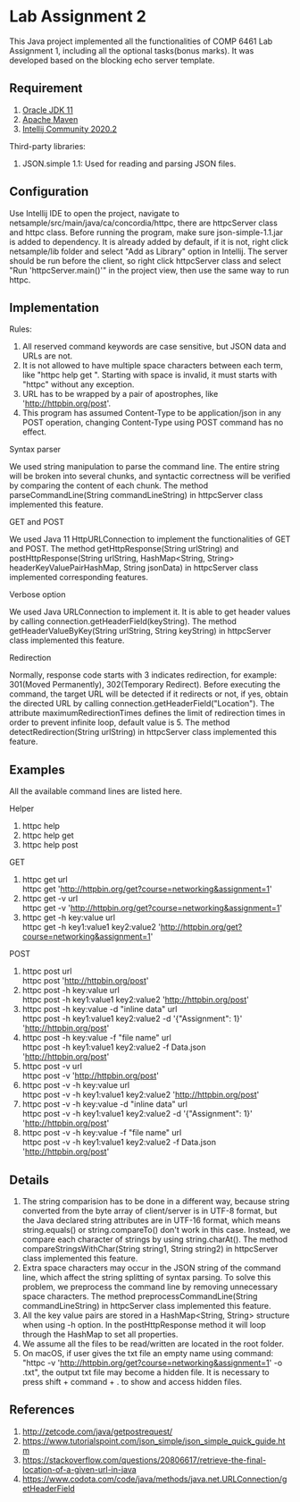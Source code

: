 # Lab Assignment 2

This Java project implemented all the functionalities of COMP 6461 Lab Assignment 1, including all the optional tasks(bonus marks). It was developed based on the blocking echo server template.

## Requirement
1. [Oracle JDK 11](https://www.oracle.com/java/technologies/javase-jdk11-downloads.html)
2. [Apache Maven](https://maven.apache.org/) 
3. [Intellij Community 2020.2](https://www.jetbrains.com/idea/download/) 

Third-party libraries:
1. JSON.simple 1.1: Used for reading and parsing JSON files.


## Configuration
Use Intellij IDE to open the project, navigate to netsample/src/main/java/ca/concordia/httpc, there are httpcServer class and httpc class. Before running the program, make sure json-simple-1.1.jar is added to dependency. It is already added by default, if it is not, right click netsample/lib folder and select "Add as Library" option in Intellij. The server should be run before the client, so right click httpcServer class and select "Run 'httpcServer.main()'" in the project view, then use the same way to run httpc.


## Implementation
Rules:
1. All reserved command keywords are case sensitive, but JSON data and URLs are not.
2. It is not allowed to have multiple space characters between each term, like "httpc  help   get ". Starting with space is invalid, it must starts with "httpc" without any exception.
3. URL has to be wrapped by a pair of apostrophes, like 'http://httpbin.org/post'.
4. This program has assumed Content-Type to be application/json in any POST operation, changing Content-Type using POST command has no effect.


Syntax parser

We used string manipulation to parse the command line. The entire string will be broken into several chunks, and syntactic correctness will be verified by comparing the content of each chunk. The method parseCommandLine(String commandLineString) in httpcServer class implemented this feature.


GET and POST

We used Java 11 HttpURLConnection to implement the functionalities of GET and POST. The method getHttpResponse(String urlString) and postHttpResponse(String urlString, HashMap<String, String> headerKeyValuePairHashMap, String jsonData) in httpcServer class implemented corresponding features.


Verbose option

We used Java URLConnection to implement it. It is able to get header values by calling connection.getHeaderField(keyString). The method getHeaderValueByKey(String urlString, String keyString) in httpcServer class implemented this feature.


Redirection

Normally, response code starts with 3 indicates redirection, for example: 301(Moved Permanently), 302(Temporary Redirect). Before executing the command, the target URL will be detected if it redirects or not, if yes, obtain the directed URL by calling connection.getHeaderField("Location"). The attribute maximumRedirectionTimes defines the limit of redirection times in order to prevent infinite loop, default value is 5. The method detectRedirection(String urlString) in httpcServer class implemented this feature.


## Examples
All the available command lines are listed here.

Helper
1. httpc help
2. httpc help get
3. httpc help post

GET
1. httpc get url<br />
httpc get 'http://httpbin.org/get?course=networking&assignment=1'
2. httpc get -v url<br />
httpc get -v 'http://httpbin.org/get?course=networking&assignment=1'
3. httpc get -h key:value url<br />
httpc get -h key1:value1 key2:value2 'http://httpbin.org/get?course=networking&assignment=1'

POST
1. httpc post url<br />
httpc post 'http://httpbin.org/post'
2. httpc post -h key:value url<br />
httpc post -h key1:value1 key2:value2 'http://httpbin.org/post'
3. httpc post -h key:value -d "inline data" url<br />
httpc post -h key1:value1 key2:value2 -d '{"Assignment": 1}' 'http://httpbin.org/post'
4. httpc post -h key:value -f "file name" url<br />
httpc post -h key1:value1 key2:value2 -f Data.json 'http://httpbin.org/post'
5. httpc post -v url<br />
httpc post -v 'http://httpbin.org/post'
6. httpc post -v -h key:value url<br />
httpc post -v -h key1:value1 key2:value2 'http://httpbin.org/post'
7. httpc post -v -h key:value -d "inline data" url<br />
httpc post -v -h key1:value1 key2:value2 -d '{"Assignment": 1}' 'http://httpbin.org/post'
8. httpc post -v -h key:value -f "file name" url<br />
httpc post -v -h key1:value1 key2:value2 -f Data.json 'http://httpbin.org/post'


## Details
1. The string comparision has to be done in a different way, because string converted from the byte array of client/server is in UTF-8 format, but the Java declared string attributes are in UTF-16 format, which means string.equals() or string.compareTo() don't work in this case. Instead, we compare each character of strings by using string.charAt(). The method compareStringsWithChar(String string1, String string2) in httpcServer class implemented this feature.
2. Extra space characters may occur in the JSON string of the command line, which affect the string splitting of syntax parsing. To solve this problem, we preprocess the command line by removing unnecessary space characters. The method preprocessCommandLine(String commandLineString) in httpcServer class implemented this feature.
3. All the key value pairs are stored in a HashMap<String, String> structure when using -h option. In the postHttpResponse method it will loop through the HashMap to set all properties.
4. We assume all the files to be read/written are located in the root folder.
5. On macOS, if user gives the txt file an empty name using command: "httpc -v 'http://httpbin.org/get?course=networking&assignment=1' -o .txt", the output txt file may become a hidden file. It is necessary to press shift + command + . to show and access hidden files. 


## References

1. http://zetcode.com/java/getpostrequest/
2. https://www.tutorialspoint.com/json_simple/json_simple_quick_guide.htm
3. https://stackoverflow.com/questions/20806617/retrieve-the-final-location-of-a-given-url-in-java
4. https://www.codota.com/code/java/methods/java.net.URLConnection/getHeaderField
